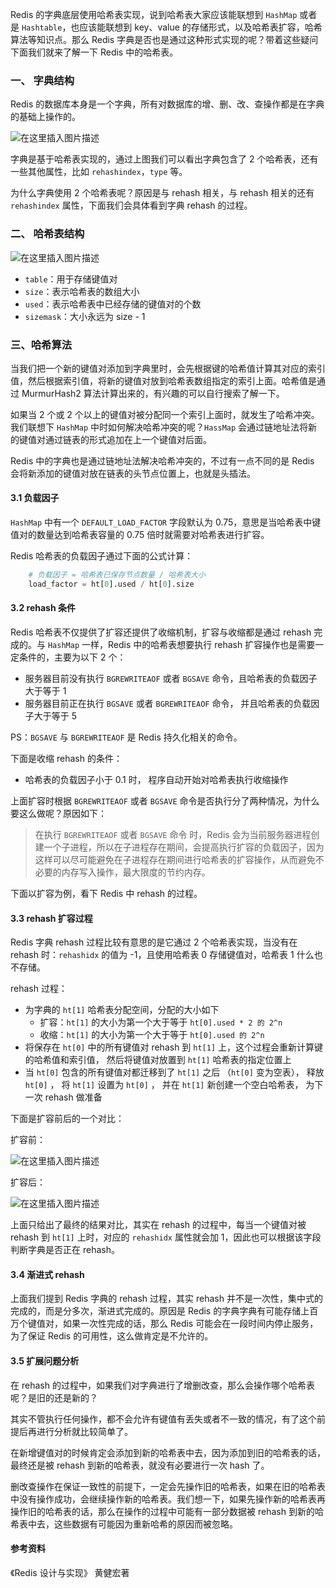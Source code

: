 Redis 的字典底层使用哈希表实现，说到哈希表大家应该能联想到 `HashMap` 或者是 `Hashtable`，也应该能联想到 key、value 的存储形式，以及哈希表扩容，哈希算法等知识点。那么 Redis 字典是否也是通过这种形式实现的呢？带着这些疑问下面我们就来了解一下 Redis 中的哈希表。

### 一、 字典结构

Redis 的数据库本身是一个字典，所有对数据库的增、删、改、查操作都是在字典的基础上操作的。

![在这里插入图片描述](https://p3-juejin.byteimg.com/tos-cn-i-k3u1fbpfcp/ae39d9fbf819459ea7aaae2eebac5fa4~tplv-k3u1fbpfcp-zoom-1.image)

字典是基于哈希表实现的，通过上图我们可以看出字典包含了 2 个哈希表，还有一些其他属性，比如 `rehashindex`，`type` 等。

为什么字典使用 2 个哈希表呢？原因是与 rehash 相关，与 rehash 相关的还有 `rehashindex` 属性，下面我们会具体看到字典 rehash 的过程。

### 二、 哈希表结构

![在这里插入图片描述](https://p3-juejin.byteimg.com/tos-cn-i-k3u1fbpfcp/f420337b3bf648228b5af36e576064da~tplv-k3u1fbpfcp-zoom-1.image)

- `table`：用于存储键值对
- `size`：表示哈希表的数组大小
- `used`：表示哈希表中已经存储的键值对的个数
- `sizemask`：大小永远为 size - 1

### 三、哈希算法

当我们把一个新的键值对添加到字典里时，会先根据键的哈希值计算其对应的索引值，然后根据索引值，将新的键值对放到哈希表数组指定的索引上面。哈希值是通过 MurmurHash2 算法计算出来的，有兴趣的可以自行搜索了解一下。

如果当 2 个或 2 个以上的键值对被分配同一个索引上面时，就发生了哈希冲突。我们联想下 `HashMap` 中时如何解决哈希冲突的呢？`HassMap` 会通过链地址法将新的键值对通过链表的形式追加在上一个键值对后面。

Redis 中的字典也是通过链地址法解决哈希冲突的，不过有一点不同的是 Redis 会将新添加的键值对放在链表的头节点位置上，也就是头插法。

#### 3.1 负载因子

`HashMap` 中有一个 `DEFAULT_LOAD_FACTOR` 字段默认为 0.75，意思是当哈希表中键值对的数量达到哈希表容量的 0.75 倍时就需要对哈希表进行扩容。

Redis 哈希表的负载因子通过下面的公式计算：

```py
	# 负载因子 = 哈希表已保存节点数量 / 哈希表大小
	load_factor = ht[0].used / ht[0].size
```

#### 3.2 rehash 条件

Redis 哈希表不仅提供了扩容还提供了收缩机制，扩容与收缩都是通过 rehash 完成的。与 `HashMap` 一样，Redis 中的哈希表想要执行 rehash 扩容操作也是需要一定条件的，主要为以下 2 个：

- 服务器目前没有执行 `BGREWRITEAOF` 或者 `BGSAVE` 命令，且哈希表的负载因子大于等于 1
- 服务器目前正在执行 `BGSAVE` 或者 `BGREWRITEAOF` 命令， 并且哈希表的负载因子大于等于 5 

PS：`BGSAVE` 与 `BGREWRITEAOF` 是 Redis 持久化相关的命令。

下面是收缩 rehash 的条件：

- 哈希表的负载因子小于 0.1 时， 程序自动开始对哈希表执行收缩操作

上面扩容时根据 `BGREWRITEAOF` 或者 `BGSAVE` 命令是否执行分了两种情况，为什么要这么做呢？原因如下：

> 在执行 `BGREWRITEAOF` 或者 `BGSAVE` 命令 时，Redis 会为当前服务器进程创建一个子进程，所以在子进程存在期间，会提高执行扩容的负载因子，因为这样可以尽可能避免在子进程存在期间进行哈希表的扩容操作，从而避免不必要的内存写入操作，最大限度的节约内存。

下面以扩容为例，看下 Redis 中 rehash 的过程。

#### 3.3 rehash 扩容过程

Redis 字典 rehash 过程比较有意思的是它通过 2 个哈希表实现，当没有在 rehash 时：`rehashidx` 的值为 -1，且使用哈希表 0 存储键值对，哈希表 1 什么也不存储。

rehash 过程：

- 为字典的 `ht[1]` 哈希表分配空间，分配的大小如下
    - 扩容：`ht[1]` 的大小为第一个大于等于 `ht[0].used * 2 的 2^n`
    - 收缩：`ht[1]` 的大小为第一个大于等于 `ht[0].used 的 2^n`
- 将保存在 `ht[0]` 中的所有键值对 rehash 到 `ht[1]` 上，这个过程会重新计算键的哈希值和索引值， 然后将键值对放置到 `ht[1]` 哈希表的指定位置上
- 当 `ht[0]` 包含的所有键值对都迁移到了 `ht[1]` 之后 （`ht[0]` 变为空表）， 释放 `ht[0]` ， 将 `ht[1]` 设置为 `ht[0]` ， 并在 `ht[1]` 新创建一个空白哈希表， 为下一次 rehash 做准备

下面是扩容前后的一个对比：

扩容前：

![在这里插入图片描述](https://p3-juejin.byteimg.com/tos-cn-i-k3u1fbpfcp/f0f74341ed704a0aab7aa108ad0739e9~tplv-k3u1fbpfcp-zoom-1.image)

扩容后：

![在这里插入图片描述](https://p3-juejin.byteimg.com/tos-cn-i-k3u1fbpfcp/f57f8ea994f945e7a63bbdbc6ee6d644~tplv-k3u1fbpfcp-zoom-1.image)

上面只给出了最终的结果对比，其实在 rehash 的过程中，每当一个键值对被 rehash 到 `ht[1]`
 上时，对应的 `rehashidx` 属性就会加 1，因此也可以根据该字段判断字典是否正在 rehash。

#### 3.4 渐进式 rehash

上面我们提到 Redis 字典的 rehash 过程，其实 rehash 并不是一次性，集中式的完成的，而是分多次，渐进式完成的。原因是 Redis 的字典字典有可能存储上百万个键值对，如果一次性完成的话，那么 Redis 可能会在一段时间内停止服务，为了保证 Redis 的可用性，这么做肯定是不允许的。

#### 3.5 扩展问题分析

在 rehash 的过程中，如果我们对字典进行了增删改查，那么会操作哪个哈希表呢？是旧的还是新的？

其实不管执行任何操作，都不会允许有键值有丢失或者不一致的情况，有了这个前提后再进行分析就比较简单了。

在新增键值对的时候肯定会添加到新的哈希表中去，因为添加到旧的哈希表的话，最终还是被 rehash 到新的哈希表，就没有必要进行一次 hash 了。

删改查操作在保证一致性的前提下，一定会先操作旧的哈希表，如果在旧的哈希表中没有操作成功，会继续操作新的哈希表。我们想一下，如果先操作新的哈希表再操作旧的哈希表的话，那么在操作的过程中可能有一部分数据被 rehash 到新的哈希表中去，这些数据有可能因为重新哈希的原因而被忽略。

#### 参考资料

《Redis 设计与实现》 黄健宏著